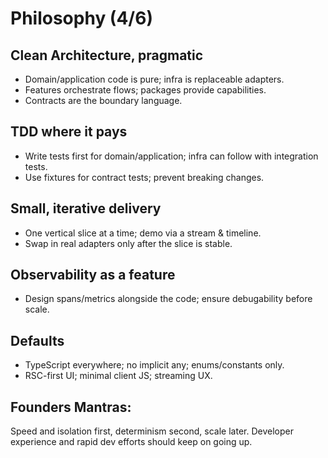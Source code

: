 # Philosophy (4/6)

## Clean Architecture, pragmatic
- Domain/application code is pure; infra is replaceable adapters.
- Features orchestrate flows; packages provide capabilities.
- Contracts are the boundary language.

## TDD where it pays
- Write tests first for domain/application; infra can follow with integration tests.
- Use fixtures for contract tests; prevent breaking changes.

## Small, iterative delivery
- One vertical slice at a time; demo via a stream & timeline.
- Swap in real adapters only after the slice is stable.

## Observability as a feature
- Design spans/metrics alongside the code; ensure debugability before scale.

## Defaults
- TypeScript everywhere; no implicit any; enums/constants only.
- RSC-first UI; minimal client JS; streaming UX.

## Founders Mantras:
Speed and isolation first, determinism second, scale later.
Developer experience and rapid dev efforts should keep on going up.